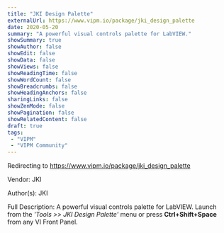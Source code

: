 ```yaml
---
title: "JKI Design Palette"
externalUrl: https://www.vipm.io/package/jki_design_palette
date: 2020-05-20
summary: "A powerful visual controls palette for LabVIEW."
showSummary: true
showAuthor: false
showEdit: false
showData: false
showViews: false
showReadingTime: false
showWordCount: false
showBreadcrumbs: false
showHeadingAnchors: false
sharingLinks: false
showZenMode: false
showPagination: false
showRelatedContent: false
draft: true
tags:
 - "VIPM"
 - "VIPM Community"
---
```


Redirecting to https://www.vipm.io/package/jki_design_palette

Vendor: JKI

Author(s): JKI
 
Full Description:
A powerful visual controls palette for LabVIEW. Launch from the *'Tools >> JKI Design Palette'* menu or press **Ctrl+Shift+Space** from any VI Front Panel.